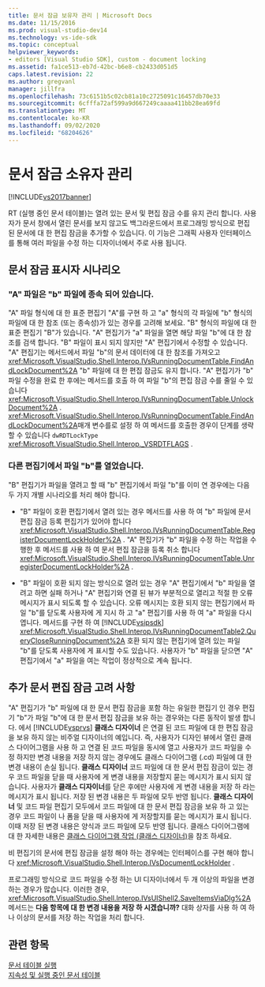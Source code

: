 ```yaml
---
title: 문서 잠금 보유자 관리 | Microsoft Docs
ms.date: 11/15/2016
ms.prod: visual-studio-dev14
ms.technology: vs-ide-sdk
ms.topic: conceptual
helpviewer_keywords:
- editors [Visual Studio SDK], custom - document locking
ms.assetid: fa1ce513-eb7d-42bc-b6e8-cb2433d051d5
caps.latest.revision: 22
ms.author: gregvanl
manager: jillfra
ms.openlocfilehash: 73c6151b5c02cb81a10c2725091c16457db70e33
ms.sourcegitcommit: 6cfffa72af599a9d667249caaaa411bb28ea69fd
ms.translationtype: MT
ms.contentlocale: ko-KR
ms.lasthandoff: 09/02/2020
ms.locfileid: "68204626"
---
```

# <a name="document-lock-holder-management"></a>문서 잠금 소유자 관리
[!INCLUDE[vs2017banner](../includes/vs2017banner.md)]

RT (실행 중인 문서 테이블)는 열려 있는 문서 및 편집 잠금 수를 유지 관리 합니다. 사용자가 문서 창에서 열린 문서를 보지 않고도 백그라운드에서 프로그래밍 방식으로 편집 된 문서에 대 한 편집 잠금을 추가할 수 있습니다. 이 기능은 그래픽 사용자 인터페이스를 통해 여러 파일을 수정 하는 디자이너에서 주로 사용 됩니다.  
  
## <a name="document-lock-holder-scenarios"></a>문서 잠금 표시자 시나리오  
  
### <a name="file-a-has-a-dependence-on-file-b"></a>"A" 파일은 "b" 파일에 종속 되어 있습니다.  
 "A" 파일 형식에 대 한 표준 편집기 "A"를 구현 하 고 "a" 형식의 각 파일에 "b" 형식의 파일에 대 한 참조 (또는 종속성)가 있는 경우를 고려해 보세요. "B" 형식의 파일에 대 한 표준 편집기 "B"가 있습니다. "A" 편집기가 "a" 파일을 열면 해당 파일 "b"에 대 한 참조를 검색 합니다. "B" 파일이 표시 되지 않지만 "A" 편집기에서 수정할 수 있습니다. "A" 편집기는 메서드에서 파일 "b"의 문서 데이터에 대 한 참조를 가져오고 <xref:Microsoft.VisualStudio.Shell.Interop.IVsRunningDocumentTable.FindAndLockDocument%2A> "b" 파일에 대 한 편집 잠금도 유지 합니다. "A" 편집기가 "b" 파일 수정을 완료 한 후에는 메서드를 호출 하 여 파일 "b"의 편집 잠금 수를 줄일 수 있습니다 <xref:Microsoft.VisualStudio.Shell.Interop.IVsRunningDocumentTable.UnlockDocument%2A> . <xref:Microsoft.VisualStudio.Shell.Interop.IVsRunningDocumentTable.FindAndLockDocument%2A>매개 변수를로 설정 하 여 메서드를 호출한 경우이 단계를 생략할 수 있습니다 `dwRDTLockType` <xref:Microsoft.VisualStudio.Shell.Interop._VSRDTFLAGS> .  
  
### <a name="file-b-is-opened-by-a-different-editor"></a>다른 편집기에서 파일 "b"를 열었습니다.  
 "B" 편집기가 파일을 열려고 할 때 "b" 편집기에서 파일 "b"를 이미 연 경우에는 다음 두 가지 개별 시나리오를 처리 해야 합니다.  
  
- "B" 파일이 호환 편집기에서 열려 있는 경우 메서드를 사용 하 여 "b" 파일에 문서 편집 잠금 등록 편집기가 있어야 합니다 <xref:Microsoft.VisualStudio.Shell.Interop.IVsRunningDocumentTable.RegisterDocumentLockHolder%2A> . "A" 편집기가 "b" 파일을 수정 하는 작업을 수행한 후 메서드를 사용 하 여 문서 편집 잠금을 등록 취소 합니다 <xref:Microsoft.VisualStudio.Shell.Interop.IVsRunningDocumentTable.UnregisterDocumentLockHolder%2A> .  
  
- "B" 파일이 호환 되지 않는 방식으로 열려 있는 경우 "A" 편집기에서 "b" 파일을 열려고 하면 실패 하거나 "A" 편집기와 연결 된 뷰가 부분적으로 열리고 적절 한 오류 메시지가 표시 되도록 할 수 있습니다. 오류 메시지는 호환 되지 않는 편집기에서 파일 "b"를 닫도록 사용자에 게 지시 하 고 "a" 편집기를 사용 하 여 "a" 파일을 다시 엽니다. 메서드를 구현 하 여 [!INCLUDE[vsipsdk](../includes/vsipsdk-md.md)] <xref:Microsoft.VisualStudio.Shell.Interop.IVsRunningDocumentTable2.QueryCloseRunningDocument%2A> 호환 되지 않는 편집기에 열려 있는 파일 "b"를 닫도록 사용자에 게 표시할 수도 있습니다. 사용자가 "b" 파일을 닫으면 "A" 편집기에서 "a" 파일을 여는 작업이 정상적으로 계속 됩니다.  
  
## <a name="additional-document-edit-lock-considerations"></a>추가 문서 편집 잠금 고려 사항  
 "A" 편집기가 "b" 파일에 대 한 문서 편집 잠금을 포함 하는 유일한 편집기 인 경우 편집기 "b"가 파일 "b"에 대 한 문서 편집 잠금을 보유 하는 경우와는 다른 동작이 발생 합니다. 에서 [!INCLUDE[vsprvs](../includes/vsprvs-md.md)] **클래스 디자이너** 은 연결 된 코드 파일에 대 한 편집 잠금을 보유 하지 않는 비주얼 디자이너의 예입니다. 즉, 사용자가 디자인 뷰에서 열린 클래스 다이어그램을 사용 하 고 연결 된 코드 파일을 동시에 열고 사용자가 코드 파일을 수정 하지만 변경 내용을 저장 하지 않는 경우에도 클래스 다이어그램 (.cd) 파일에 대 한 변경 내용이 손실 됩니다. **클래스 디자이너** 코드 파일에 대 한 문서 편집 잠금이 있는 경우 코드 파일을 닫을 때 사용자에 게 변경 내용을 저장할지 묻는 메시지가 표시 되지 않습니다. 사용자가 **클래스 디자이너**를 닫은 후에만 사용자에 게 변경 내용을 저장 하 라는 메시지가 표시 됩니다. 저장 된 변경 내용은 두 파일에 모두 반영 됩니다. **클래스 디자이너** 및 코드 파일 편집기 모두에서 코드 파일에 대 한 문서 편집 잠금을 보유 하 고 있는 경우 코드 파일이 나 폼을 닫을 때 사용자에 게 저장할지를 묻는 메시지가 표시 됩니다. 이때 저장 된 변경 내용은 양식과 코드 파일에 모두 반영 됩니다. 클래스 다이어그램에 대 한 자세한 내용은 [클래스 다이어그램 작업 (클래스 디자이너)](../ide/working-with-class-diagrams-class-designer.md)을 참조 하세요.  
  
 비 편집기의 문서에 편집 잠금을 설정 해야 하는 경우에는 인터페이스를 구현 해야 합니다 <xref:Microsoft.VisualStudio.Shell.Interop.IVsDocumentLockHolder> .  
  
 프로그래밍 방식으로 코드 파일을 수정 하는 UI 디자이너에서 두 개 이상의 파일을 변경 하는 경우가 많습니다. 이러한 경우, <xref:Microsoft.VisualStudio.Shell.Interop.IVsUIShell2.SaveItemsViaDlg%2A> 메서드는 **다음 항목에 대 한 변경 내용을 저장 하 시겠습니까?** 대화 상자를 사용 하 여 하나 이상의 문서를 저장 하는 작업을 처리 합니다.  
  
## <a name="see-also"></a>관련 항목  
 [문서 테이블 실행](../extensibility/internals/running-document-table.md)   
 [지속성 및 실행 중인 문서 테이블](../extensibility/internals/persistence-and-the-running-document-table.md)
